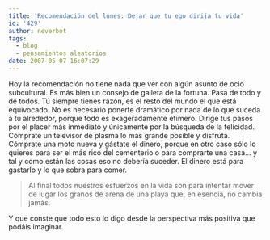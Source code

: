```yaml
---
title: 'Recomendación del lunes: Dejar que tu ego dirija tu vida'
id: '429'
author: neverbot
tags:
  - blog
  - pensamientos aleatorios
date: 2007-05-07 16:07:29
---
```


Hoy la recomendación no tiene nada que ver con algún asunto de ocio subcultural. Es más bien un consejo de galleta de la fortuna. Pasa de todo y de todos. Tú siempre tienes razón, es el resto del mundo el que está equivocado. No es necesario ponerte dramático por nada de lo que suceda a tu alrededor, porque todo es exageradamente efímero. Dirige tus pasos por el placer más inmediato y únicamente por la búsqueda de la felicidad. Cómprate un televisor de plasma lo más grande posible y disfruta. Cómprate una moto nueva y gástate el dinero, porque en otro caso sólo lo quieres para ser el más rico del cementerio o para comprarte una casa... y tal y como están las cosas eso no debería suceder. El dinero está para gastarlo y lo que sobra para comer.

> Al final todos nuestros esfuerzos en la vida son para intentar mover de lugar los granos de arena de una playa que, en esencia, no cambia jamás.

Y que conste que todo esto lo digo desde la perspectiva más positiva que podáis imaginar.

